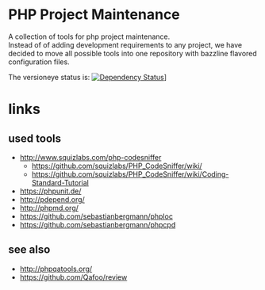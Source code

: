 # PHP Project Maintenance

A collection of tools for php project maintenance.  
Instead of of adding development requirements to any project, we have decided to move all possible tools into one repository with bazzline flavored configuration files.


The versioneye status is:
[![Dependency Status](https://www.versioneye.com/user/projects/555394ead4e5d2e78a200004e/badge.svg?style=flat)](https://www.versioneye.com/user/projects/555394ead4e5d2e78a200004e)]

# links

## used tools

* http://www.squizlabs.com/php-codesniffer
    * https://github.com/squizlabs/PHP_CodeSniffer/wiki/
    * https://github.com/squizlabs/PHP_CodeSniffer/wiki/Coding-Standard-Tutorial
* https://phpunit.de/
* http://pdepend.org/
* http://phpmd.org/
* https://github.com/sebastianbergmann/phploc
* https://github.com/sebastianbergmann/phpcpd

## see also

* http://phpqatools.org/
* https://github.com/Qafoo/review
